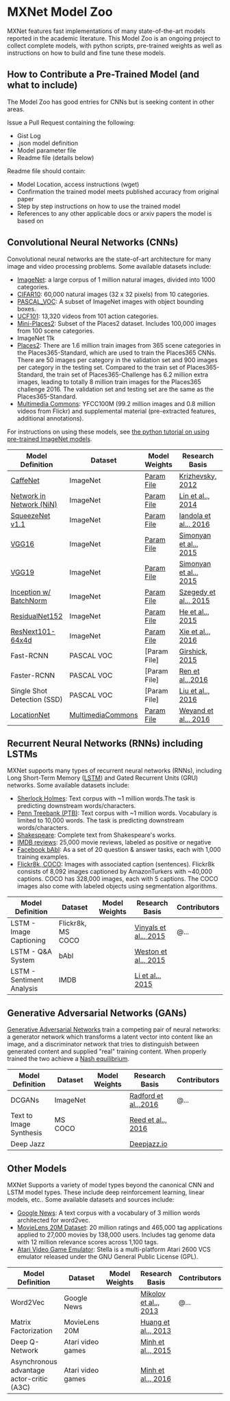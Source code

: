 # MXNet Model Zoo

MXNet features fast implementations of many state-of-the-art models reported in the academic literature. This Model Zoo is an
ongoing project to collect complete models, with python scripts, pre-trained weights as well as instructions on how to build and fine tune these models.

## How to Contribute a Pre-Trained Model (and what to include)

The Model Zoo has good entries for CNNs but is seeking content in other areas.

Issue a Pull Request containing the following:
* Gist Log
* .json model definition
* Model parameter file
* Readme file (details below)

Readme file should contain:
* Model Location, access instructions (wget)
* Confirmation the trained model meets published accuracy from original paper
* Step by step instructions on how to use the trained model
* References to any other applicable docs or arxiv papers the model is based on

## Convolutional Neural Networks (CNNs)

Convolutional neural networks are the state-of-art architecture for many image and video processing problems. Some available datasets include:

* [ImageNet](http://image-net.org/): a large corpus of 1 million natural images, divided into 1000 categories.
* [CIFAR10](https://www.cs.toronto.edu/~kriz/cifar.html): 60,000 natural images (32 x 32 pixels) from 10 categories.
* [PASCAL_VOC](http://host.robots.ox.ac.uk/pascal/VOC/): A subset of ImageNet images with object bounding boxes.
* [UCF101](http://crcv.ucf.edu/data/UCF101.php): 13,320 videos from 101 action categories.
* [Mini-Places2](http://6.869.csail.mit.edu/fa15/project.html): Subset of the Places2 dataset. Includes 100,000 images from 100 scene categories.
* ImageNet 11k
* [Places2](http://places2.csail.mit.edu/download.html): There are 1.6 million train images from 365 scene categories in the Places365-Standard, which are used to train the Places365 CNNs. There are 50 images per category in the validation set and 900 images per category in the testing set. Compared to the train set of Places365-Standard, the train set of Places365-Challenge has 6.2 million extra images, leading to totally 8 million train images for the Places365 challenge 2016. The validation set and testing set are the same as the Places365-Standard.
* [Multimedia Commons](https://aws.amazon.com/public-datasets/multimedia-commons/): YFCC100M (99.2 million images and 0.8 million videos from Flickr) and supplemental material (pre-extracted features, additional annotations).

For instructions on using these models, see [the python tutorial on using pre-trained ImageNet models](https://mxnet.incubator.apache.org/tutorials/python/predict_image.html).

| Model Definition | Dataset | Model Weights | Research Basis | Contributors |
| --- | --- | --- | --- | --- |
| [CaffeNet](http://data.mxnet.io/mxnet/models/imagenet/caffenet/caffenet-symbol.json) | ImageNet | [Param File](http://data.mxnet.io/models/imagenet/caffenet/caffenet-0000.params) |   [Krizhevsky, 2012](http://papers.nips.cc/paper/4824-imagenet-classification-with-deep-convolutional-neural-networks) | @jspisak |
| [Network in Network (NiN)](http://data.mxnet.io/models/imagenet/nin/nin-symbol.json) | ImageNet | [Param File](http://data.mxnet.io/models/imagenet/nin/nin-0000.params) |  [Lin et al.., 2014](https://arxiv.org/pdf/1312.4400v3.pdf) | @jspisak |
| [SqueezeNet v1.1](http://data.mxnet.io/models/imagenet/squeezenet/squeezenet_v1.1-symbol.json) | ImageNet | [Param File](http://data.mxnet.io/models/imagenet/squeezenet/squeezenet_v1.1-0000.params) | [Iandola et al.., 2016](https://arxiv.org/pdf/1602.07360v4.pdf) | @jspisak |
| [VGG16](http://data.mxnet.io/models/imagenet/vgg/vgg16-symbol.json) | ImageNet | [Param File](http://data.mxnet.io/models/imagenet/vgg/vgg16-0000.params)| [Simonyan et al.., 2015](https://arxiv.org/pdf/1409.1556v6.pdf) | @jspisak |
| [VGG19](http://data.mxnet.io/models/imagenet/vgg/vgg19-symbol.json) | ImageNet | [Param File](http://data.mxnet.io/models/imagenet/vgg/vgg19-0000.params) | [Simonyan et al.., 2015](https://arxiv.org/pdf/1409.1556v6.pdf) | @jspisak |
| [Inception w/ BatchNorm](http://data.mxnet.io/models/imagenet/inception-bn/Inception-BN-symbol.json) | ImageNet | [Param File](http://data.mxnet.io/models/imagenet/inception-bn/Inception-BN-0126.params) | [Szegedy et al.., 2015](https://arxiv.org/pdf/1502.03167.pdf) | @jspisak |
| [ResidualNet152](http://data.mxnet.io/models/imagenet/resnet/152-layers/resnet-152-symbol.json) | ImageNet | [Param File](http://data.mxnet.io/models/imagenet/resnet/152-layers/resnet-152-0000.params) | [He et al.., 2015](https://arxiv.org/pdf/1512.03385v1.pdf) | @jspisak |
| [ResNext101-64x4d](http://data.mxnet.io/models/imagenet/resnext/101-layers/resnext-101-64x4d-symbol.json) | ImageNet | [Param File](http://data.mxnet.io/models/imagenet/resnext/101-layers/resnext-101-64x4d-0000.params) | [Xie et al.., 2016](https://arxiv.org/pdf/1611.05431.pdf) | @Jerryzcn |
| Fast-RCNN | PASCAL VOC | [Param File] | [Girshick, 2015](https://arxiv.org/pdf/1504.08083v2.pdf) | |
| Faster-RCNN | PASCAL VOC | [Param File] | [Ren et al..,2016](https://arxiv.org/pdf/1506.01497v3.pdf) | |
| Single Shot Detection (SSD) | PASCAL VOC | [Param File] | [Liu et al.., 2016](https://arxiv.org/pdf/1512.02325v4.pdf) | |
| [LocationNet](https://s3.amazonaws.com/mmcommons-tutorial/models/RN101-5k500-symbol.json) | [MultimediaCommons](https://aws.amazon.com/public-datasets/multimedia-commons/) | [Param File](https://s3.amazonaws.com/mmcommons-tutorial/models/RN101-5k500-0012.params) | [Weyand et al.., 2016](https://static.googleusercontent.com/media/research.google.com/en//pubs/archive/45488.pdf) | @jychoi84 @kevinli7 |



## Recurrent Neural Networks (RNNs) including LSTMs

MXNet supports many types of recurrent neural networks (RNNs), including Long Short-Term Memory ([LSTM](http://www.bioinf.jku.at/publications/older/2604.pdf))
and Gated Recurrent Units (GRU) networks. Some available datasets include:

* [Sherlock Holmes](http://www.gutenberg.org/cache/epub/1661/pg1661.txt): Text corpus with ~1 million words.The task is predicting downstream words/characters.
* [Penn Treebank (PTB)](https://catalog.ldc.upenn.edu/LDC95T7): Text corpus with ~1 million words. Vocabulary is limited to 10,000 words. The task is predicting downstream words/characters.
* [Shakespeare](http://cs.stanford.edu/people/karpathy/char-rnn/): Complete text from Shakespeare's works.
* [IMDB reviews](https://getsatisfaction.com/imdb/topics/imdb-data-now-available-in-amazon-s3): 25,000 movie reviews, labeled as positive or negative
* [Facebook bAbI](https://research.facebook.com/researchers/1543934539189348): As a set of 20 question & answer tasks, each with 1,000 training examples.
* [Flickr8k, COCO](http://mscoco.org/): Images with associated caption (sentences). Flickr8k consists of 8,092 images captioned by AmazonTurkers with ~40,000 captions. COCO has 328,000 images, each with 5 captions. The COCO images also come with labeled objects using segmentation algorithms.


| Model Definition | Dataset | Model Weights | Research Basis | Contributors |
| --- | --- | --- | --- | --- |
| LSTM - Image Captioning | Flickr8k, MS COCO | | [Vinyals et al.., 2015](https://arxiv.org/pdf/1411.4555.pdf) | @... |
| LSTM - Q&A System| bAbl | | [Weston et al.., 2015](https://arxiv.org/pdf/1502.05698v10.pdf) | |
| LSTM - Sentiment Analysis| IMDB | | [Li et al.., 2015](http://arxiv.org/pdf/1503.00185v5.pdf) | |


## Generative Adversarial Networks (GANs)

[Generative Adversarial Networks](http://papers.nips.cc/paper/5423-generative-adversarial-nets.pdf) train a competing pair of
neural networks: a generator network which transforms a latent vector into content like an image, and a discriminator
network that tries to distinguish between generated content and supplied "real" training content.  When properly
trained the two achieve a [Nash equilibrium](https://en.wikipedia.org/wiki/Nash_equilibrium).

| Model Definition | Dataset | Model Weights | Research Basis | Contributors |
| --- | --- | --- | --- | --- |
| DCGANs | ImageNet | | [Radford et al..,2016](https://arxiv.org/pdf/1511.06434v2.pdf) | @... |
| Text to Image Synthesis |MS COCO| | [Reed et al.., 2016](https://arxiv.org/pdf/1605.05396v2.pdf) | |
| Deep Jazz	| | | [Deepjazz.io](https://deepjazz.io) | |



## Other Models

MXNet Supports a variety of model types beyond the canonical CNN and LSTM model types. These include deep reinforcement learning, linear models, etc.. Some available datasets and sources include:

* [Google News](https://drive.google.com/file/d/0B7XkCwpI5KDYNlNUTTlSS21pQmM/edit): A text corpus with a vocabulary of 3 million words architected for word2vec.
* [MovieLens 20M Dataset](http://grouplens.org/datasets/movielens/): 20 million ratings and 465,000 tag applications applied to 27,000 movies by 138,000 users. Includes tag genome data with 12 million relevance scores across 1,100 tags.
* [Atari Video Game Emulator](http://stella.sourceforge.net/): Stella is a multi-platform Atari 2600 VCS emulator released under the GNU General Public License (GPL).


| Model Definition | Dataset | Model Weights | Research Basis | Contributors |
| --- | --- | --- | --- | --- |
| Word2Vec | Google News | | [Mikolov et al.., 2013](https://arxiv.org/pdf/1310.4546v1.pdf) | @... |
| Matrix Factorization | MovieLens 20M | | [Huang et al.., 2013](https://www.microsoft.com/en-us/research/wp-content/uploads/2016/02/cikm2013_DSSM_fullversion.pdf) | |
| Deep Q-Network | Atari video games | | [Minh et al.., 2015](http://www.nature.com/nature/journal/v518/n7540/full/nature14236.html) | |
| Asynchronous advantage actor-critic (A3C) | Atari video games | | [Minh et al.., 2016](https://arxiv.org/pdf/1602.01783.pdf) | |
